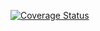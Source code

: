 [![Coverage Status](https://coveralls.io/repos/github/VVarHawk/TIMP/badge.svg?branch=main)](https://coveralls.io/github/VVarHawk/TIMP?branch=main)
